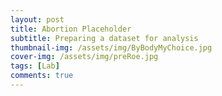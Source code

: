 ```yaml
---
layout: post
title: Abortion Placeholder
subtitle: Preparing a dataset for analysis
thumbnail-img: /assets/img/ByBodyMyChoice.jpg
cover-img: /assets/img/preRoe.jpg
tags: [Lab]
comments: true
---
```

